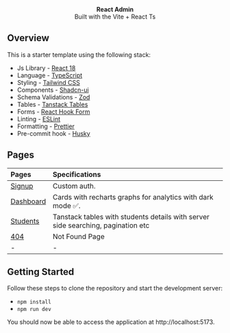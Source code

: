 <picture>
  <source media="(prefers-color-scheme: dark)" srcset="https://user-images.githubusercontent.com/9113740/201498864-2a900c64-d88f-4ed4-b5cf-770bcb57e1f5.png">
  <source media="(prefers-color-scheme: light)" srcset="https://user-images.githubusercontent.com/9113740/201498152-b171abb8-9225-487a-821c-6ff49ee48579.png">
</picture>

<div align="center"><strong>React Admin</strong></div>
<div align="center">Built with the Vite + React Ts</div>

## Overview

This is a starter template using the following stack:

- Js Library - [React 18](https://react.dev/)
- Language - [TypeScript](https://www.typescriptlang.org)
- Styling - [Tailwind CSS](https://tailwindcss.com)
- Components - [Shadcn-ui](https://ui.shadcn.com)
- Schema Validations - [Zod](https://zod.dev)
- Tables - [Tanstack Tables](https://ui.shadcn.com/docs/components/data-table)
- Forms - [React Hook Form](https://ui.shadcn.com/docs/components/form)
- Linting - [ESLint](https://eslint.org)
- Formatting - [Prettier](https://prettier.io)
- Pre-commit hook - [Husky](https://typicode.github.io/husky/)

## Pages

| Pages                                                                  | Specifications                                                                   |
| :--------------------------------------------------------------------- | :------------------------------------------------------------------------------- |
| [Signup](https://react-shadcn-dashboard-starter.vercel.app/login)      | Custom auth.                                                                     |
| [Dashboard](https://react-shadcn-dashboard-starter.vercel.app/)        | Cards with recharts graphs for analytics with dark mode ✅.                      |
| [Students](https://react-shadcn-dashboard-starter.vercel.app/students) | Tanstack tables with students details with server side searching, pagination etc |
| [404](https://react-shadcn-dashboard-starter.vercel.app/404)           | Not Found Page                                                                   |
| -                                                                      | -                                                                                |

## Getting Started

Follow these steps to clone the repository and start the development server:

- `npm install`
- `npm run dev`

You should now be able to access the application at http://localhost:5173.
